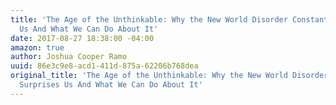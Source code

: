 ```yaml
---
title: 'The Age of the Unthinkable: Why the New World Disorder Constantly Surprises
  Us And What We Can Do About It'
date: 2017-08-27 18:38:00 -04:00
amazon: true
author: Joshua Cooper Ramo
uuid: 86e3c9e8-acd1-411d-875a-62206b768dea
original_title: 'The Age of the Unthinkable: Why the New World Disorder Constantly
  Surprises Us And What We Can Do About It'
---
```



